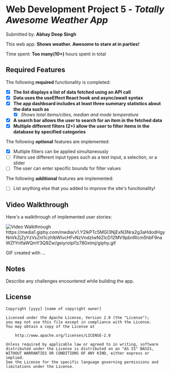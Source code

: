 # Web Development Project 5 - *Totally Awesome Weather App*

Submitted by: **Abhay Deep Singh**

This web app: **Shows weather. Awesome to stare at in parties!**

Time spent: **Too many(10+)** hours spent in total

## Required Features

The following **required** functionality is completed:

- [x] **The list displays a list of data fetched using an API call**
- [x] **Data uses the useEffect React hook and async/await syntax**
- [x] **The app dashboard includes at least three summary statistics about the data such as**
  - [x] *Shows total items/cities, median and mode temperature*
- [x] **A search bar allows the user to search for an item in the fetched data**
- [x] **Multiple different filters (2+) allow the user to filter items in the database by specified categories**

The following **optional** features are implemented:

- [x] Multiple filters can be applied simultaneously
- [ ] Filters use different input types such as a text input, a selection, or a slider
- [ ] The user can enter specific bounds for filter values

The following **additional** features are implemented:

* [ ] List anything else that you added to improve the site's functionality!

## Video Walkthrough

Here's a walkthrough of implemented user stories:

<img src='[http://i.imgur.com/link/to/your/gif/file.gif](https://media1.giphy.com/media/v1.Y2lkPTc5MGI3NjExN3Nra2g3aHdodHgyNnVkZjZyYzVsZnl1czhlbWlvcHFvNzVndzIwNiZlcD12MV9pbnRlcm5hbF9naWZfYnlfaWQmY3Q9Zw/geiyroIpI1z780xtmj/giphy.gif)' title='Video Walkthrough' width='' alt='Video Walkthrough' />
https://media1.giphy.com/media/v1.Y2lkPTc5MGI3NjExN3Nra2g3aHdodHgyNnVkZjZyYzVsZnl1czhlbWlvcHFvNzVndzIwNiZlcD12MV9pbnRlcm5hbF9naWZfYnlfaWQmY3Q9Zw/geiyroIpI1z780xtmj/giphy.gif

<!-- Replace this with whatever GIF tool you used! -->
GIF created with ...  
<!-- Recommended tools:
[Kap](https://getkap.co/) for macOS
[ScreenToGif](https://www.screentogif.com/) for Windows
[peek](https://github.com/phw/peek) for Linux. -->

## Notes

Describe any challenges encountered while building the app.

## License

    Copyright [yyyy] [name of copyright owner]

    Licensed under the Apache License, Version 2.0 (the "License");
    you may not use this file except in compliance with the License.
    You may obtain a copy of the License at

        http://www.apache.org/licenses/LICENSE-2.0

    Unless required by applicable law or agreed to in writing, software
    distributed under the License is distributed on an "AS IS" BASIS,
    WITHOUT WARRANTIES OR CONDITIONS OF ANY KIND, either express or implied.
    See the License for the specific language governing permissions and
    limitations under the License.
